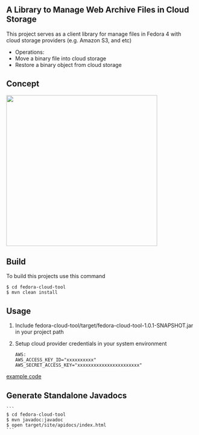 ## A Library to Manage Web Archive Files in Cloud Storage

This project serves as a client library for manage files in Fedora 4 with cloud storage providers (e.g. Amazon S3, and etc)

* Operations:
 * Move a binary file into cloud storage
 * Restore a binary object from cloud storage

## Concept
<img src="http://ml.cc.vt.edu/concept.png"  height="400" />

## Build

To build this projects use this command
    
    $ cd fedora-cloud-tool
    $ mvn clean install


## Usage

1. Include fedora-cloud-tool/target/fedora-cloud-tool-1.0.1-SNAPSHOT.jar in your project path

2. Setup cloud provider credentials in your system environment
	```
	AWS:
	AWS_ACCESS_KEY_ID="xxxxxxxxxx"
	AWS_SECRET_ACCESS_KEY="xxxxxxxxxxxxxxxxxxxxxxx"
	```
[example code](https://github.com/ylchenvt/wadl/tree/master/example)

## Generate Standalone Javadocs
	```
	$ cd fedora-cloud-tool
	$ mvn javadoc:javadoc
	$ open target/site/apidocs/index.html
	```